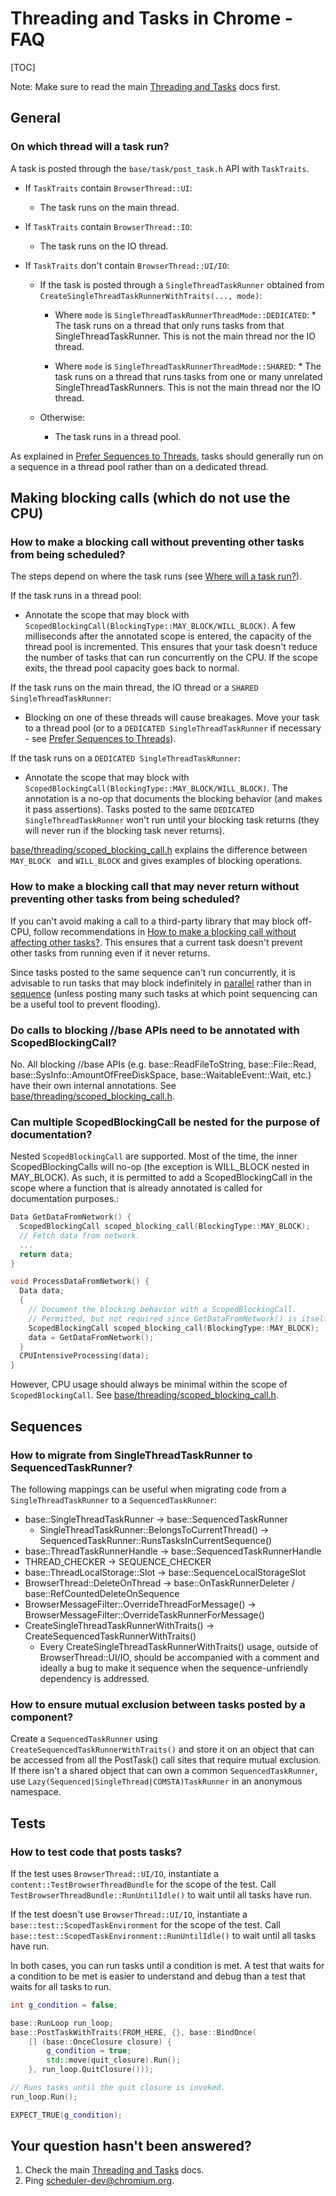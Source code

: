 # Threading and Tasks in Chrome - FAQ

[TOC]

Note: Make sure to read the main [Threading and Tasks](threading_and_tasks.md)
docs first.

## General

### On which thread will a task run?

A task is posted through the `base/task/post_task.h` API with `TaskTraits`.

* If `TaskTraits` contain `BrowserThread::UI`:
    * The task runs on the main thread.

* If `TaskTraits` contain `BrowserThread::IO`:
    * The task runs on the IO thread.

* If `TaskTraits` don't contain `BrowserThread::UI/IO`:
    * If the task is posted through a `SingleThreadTaskRunner` obtained from
      `CreateSingleThreadTaskRunnerWithTraits(..., mode)`:
        * Where `mode` is `SingleThreadTaskRunnerThreadMode::DEDICATED`:
              * The task runs on a thread that only runs tasks from that
                SingleThreadTaskRunner. This is not the main thread nor the IO
                thread.

        * Where `mode` is `SingleThreadTaskRunnerThreadMode::SHARED`:
              * The task runs on a thread that runs tasks from one or many
                unrelated SingleThreadTaskRunners. This is not the main thread
                nor the IO thread.

    * Otherwise:
        * The task runs in a thread pool.

As explained in [Prefer Sequences to Threads](threading_and_tasks.md#Prefer-Sequences-to-Threads),
tasks should generally run on a sequence in a thread pool rather than on a
dedicated thread.

## Making blocking calls (which do not use the CPU)

### How to make a blocking call without preventing other tasks from being scheduled?

The steps depend on where the task runs (see [Where will a task run?](#On-what-thread-will-a-task-run_)).

If the task runs in a thread pool:

* Annotate the scope that may block with
  `ScopedBlockingCall(BlockingType::MAY_BLOCK/WILL_BLOCK)`. A few milliseconds
  after the annotated scope is entered, the capacity of the thread pool is
  incremented. This ensures that your task doesn't reduce the number of tasks
  that can run concurrently on the CPU. If the scope exits, the thread pool
  capacity goes back to normal.

If the task runs on the main thread, the IO thread or a `SHARED
SingleThreadTaskRunner`:

* Blocking on one of these threads will cause breakages. Move your task to a
  thread pool (or to a `DEDICATED SingleThreadTaskRunner` if necessary - see
  [Prefer Sequences to Threads](threading_and_tasks.md#Prefer-Sequences-to-Threads)).

If the task runs on a `DEDICATED SingleThreadTaskRunner`:

* Annotate the scope that may block with
  `ScopedBlockingCall(BlockingType::MAY_BLOCK/WILL_BLOCK)`. The annotation is a
  no-op that documents the blocking behavior (and makes it pass assertions).
  Tasks posted to the same `DEDICATED SingleThreadTaskRunner` won't run until
  your blocking task returns (they will never run if the blocking task never
  returns).

[base/threading/scoped_blocking_call.h](https://cs.chromium.org/chromium/src/base/threading/scoped_blocking_call.h)
explains the difference between `MAY_BLOCK ` and  `WILL_BLOCK` and gives
examples of blocking operations.

### How to make a blocking call that may never return without preventing other tasks from being scheduled?

If you can't avoid making a call to a third-party library that may block off-
CPU, follow recommendations in [How to make a blocking call without affecting
other tasks?](#How-to-make-a-blocking-call-without-affecting-other-tasks_).
This ensures that a current task doesn't prevent other tasks from running even
if it never returns.

Since tasks posted to the same sequence can't run concurrently, it is advisable
to run tasks that may block indefinitely in
[parallel](threading_and_tasks.md#posting-a-parallel-task) rather than in
[sequence](threading_and_tasks.md#posting-a-sequenced-task) (unless posting many
such tasks at which point sequencing can be a useful tool to prevent flooding).

### Do calls to blocking //base APIs need to be annotated with ScopedBlockingCall?

No. All blocking //base APIs (e.g. base::ReadFileToString, base::File::Read,
base::SysInfo::AmountOfFreeDiskSpace, base::WaitableEvent::Wait, etc.) have their
own internal annotations. See
[base/threading/scoped_blocking_call.h](https://cs.chromium.org/chromium/src/base/threading/scoped_blocking_call.h).

### Can multiple ScopedBlockingCall be nested for the purpose of documentation?

Nested `ScopedBlockingCall` are supported. Most of the time, the inner
ScopedBlockingCalls will no-op (the exception is WILL_BLOCK nested in MAY_BLOCK).
As such, it is permitted to add a ScopedBlockingCall in the scope where a function
that is already annotated is called for documentation purposes.:

```cpp
Data GetDataFromNetwork() {
  ScopedBlockingCall scoped_blocking_call(BlockingType::MAY_BLOCK);
  // Fetch data from network.
  ...
  return data;
}

void ProcessDataFromNetwork() {
  Data data;
  {
    // Document the blocking behavior with a ScopedBlockingCall.
    // Permitted, but not required since GetDataFromNetwork() is itself annotated.
    ScopedBlockingCall scoped_blocking_call(BlockingType::MAY_BLOCK);
    data = GetDataFromNetwork();
  }
  CPUIntensiveProcessing(data);
}
```

 However, CPU usage should always be minimal within the scope of
`ScopedBlockingCall`. See
[base/threading/scoped_blocking_call.h](https://cs.chromium.org/chromium/src/base/threading/scoped_blocking_call.h).


## Sequences

### How to migrate from SingleThreadTaskRunner to SequencedTaskRunner?

The following mappings can be useful when migrating code from a
`SingleThreadTaskRunner` to a `SequencedTaskRunner`:

* base::SingleThreadTaskRunner -> base::SequencedTaskRunner
    * SingleThreadTaskRunner::BelongsToCurrentThread() -> SequencedTaskRunner::RunsTasksInCurrentSequence()
* base::ThreadTaskRunnerHandle -> base::SequencedTaskRunnerHandle
* THREAD_CHECKER -> SEQUENCE_CHECKER
* base::ThreadLocalStorage::Slot -> base::SequenceLocalStorageSlot
* BrowserThread::DeleteOnThread -> base::OnTaskRunnerDeleter / base::RefCountedDeleteOnSequence
* BrowserMessageFilter::OverrideThreadForMessage() -> BrowserMessageFilter::OverrideTaskRunnerForMessage()
* CreateSingleThreadTaskRunnerWithTraits() -> CreateSequencedTaskRunnerWithTraits()
     * Every CreateSingleThreadTaskRunnerWithTraits() usage, outside of
       BrowserThread::UI/IO, should be accompanied with a comment and ideally a
       bug to make it sequence when the sequence-unfriendly dependency is
       addressed.

### How to ensure mutual exclusion between tasks posted by a component?

Create a `SequencedTaskRunner` using `CreateSequencedTaskRunnerWithTraits()` and
store it on an object that can be accessed from all the PostTask() call sites
that require mutual exclusion. If there isn't a shared object that can own a
common `SequencedTaskRunner`, use
`Lazy(Sequenced|SingleThread|COMSTA)TaskRunner` in an anonymous namespace.

## Tests

### How to test code that posts tasks?

If the test uses `BrowserThread::UI/IO`, instantiate a
`content::TestBrowserThreadBundle` for the scope of the test. Call
`TestBrowserThreadBundle::RunUntilIdle()` to wait until all tasks have run.

If the test doesn't use `BrowserThread::UI/IO`, instantiate a
`base::test::ScopedTaskEnvironment` for the scope of the test. Call
`base::test::ScopedTaskEnvironment::RunUntilIdle()` to wait until all tasks have
run.

In both cases, you can run tasks until a condition is met. A test that waits for
a condition to be met is easier to understand and debug than a test that waits
for all tasks to run.

```cpp
int g_condition = false;

base::RunLoop run_loop;
base::PostTaskWithTraits(FROM_HERE, {}, base::BindOnce(
    [] (base::OnceClosure closure) {
        g_condition = true;
        std::move(quit_closure).Run();
    }, run_loop.QuitClosure()));

// Runs tasks until the quit closure is invoked.
run_loop.Run();

EXPECT_TRUE(g_condition);
```

## Your question hasn't been answered?

 1. Check the main [Threading and Tasks](threading_and_tasks.md) docs.
 2. Ping
[scheduler-dev@chromium.org](https://groups.google.com/a/chromium.org/forum/#!forum/scheduler-dev).
